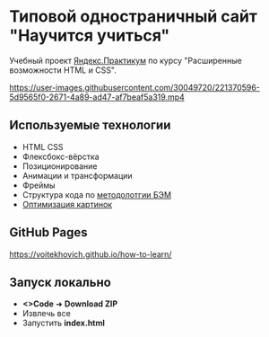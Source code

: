 # Типовой одностраничный сайт "Научится учиться"

Учебный проект [Яндекс.Практикум](https://practicum.yandex.ru/) по курсу "Расширенные возможности HTML и CSS".

https://user-images.githubusercontent.com/30049720/221370596-5d9565f0-2671-4a89-ad47-af7beaf5a319.mp4

## Используемые технологии

* HTML CSS
* Флексбокс-вёрстка
* Позиционирование
* Анимации и трансформации
* Фреймы
* Структура кода по [методолотгии БЭМ](https://ru.bem.info/methodology/)
* [Оптимизация картинок](https://tinypng.com/)

## GitHub Pages

https://voitekhovich.github.io/how-to-learn/

## Запуск локально

* **<>Code** ➜ **Download ZIP**
* Извлечь все
* Запустить **index.html**
